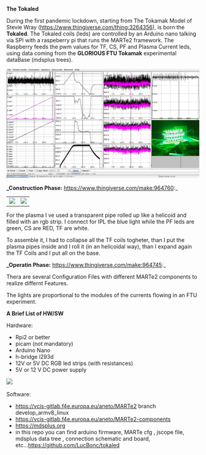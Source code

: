 **The Tokaled**

During the first pandemic lockdown, starting from The Tokamak Model of Stevie Wray (https://www.thingiverse.com/thing:3264356), is
born the **Tokaled**.
The Tokaled coils (leds) are controlled by an Arduino nano talking via SPI with a raspeberry pi that runs the MARTe2 framework.
The Raspberry feeds the pwm values for TF, CS, PF and Plasma Current leds, using data coming from the **GLORIOUS FTU Tokamak** experimental dataBase (mdsplus trees).

<img src="Doc/images/tokaleds.jpg">

**_Construction Phase:** https://www.thingiverse.com/make:964760:_

<table halign="center">
<tr>
<td>
<img width="400" heigth="600" src="https://cdn.thingiverse.com/assets/ab/a1/7f/a8/e3/build1.jpg"></center>
</td>
<td>
 <img width="400" heigth="400" src="https://cdn.thingiverse.com/assets/29/c4/8c/bd/b1/WhatsApp_Image_2021-09-01_at_15.08.24.jpeg">
</td>
</tr>
</table>

For the plasma I ve used a transparent pipe rolled up like a helicoid and filled
with an rgb strip.  I connect for IPL the blue light while the PF leds are green, CS are RED, TF are white.

To assemble it, I had to collapse all the TF coils togheter, than I put the plasma pipes inside and I roll it (in an helicoidal way), than I expand again the TF Coils and I put all on the base.


**_Operatin Phase:** https://www.thingiverse.com/make:964745:_

Thera are several Configuration Files with different MARTe2 components to realize differnt Features.
 

The lights are proportional to the modules of the currents flowing in an FTU experiment.

**A Brief List of HW/SW**

Hardware:
- Rpi2 or better
- picam (not mandatory)
- Arduino Nano
- h-bridge l293d
- 12V or 5V DC RGB led strips (with resistances)
- 5V or 12 V DC power supply


<img src="Doc/images/tokaled_pcb.jpg">

Software:

- https://vcis-gitlab.f4e.europa.eu/aneto/MARTe2 branch develop_armv8_linux
- https://vcis-gitlab.f4e.europa.eu/aneto/MARTe2-components
- https://mdsplus.org
- in this repo you can find arduino firmware, MARTe cfg , jscope file, mdsplus data tree , connection schematic and board, etc...https://github.com/LucBonc/tokaled


